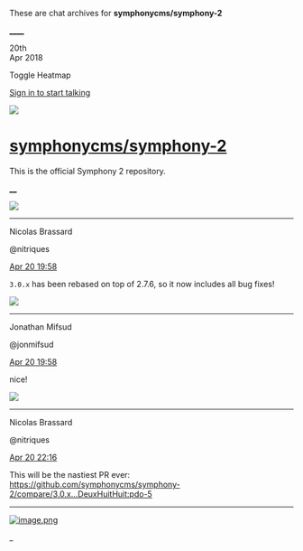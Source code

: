 These are chat archives for **symphonycms/symphony-2**

[__](/symphonycms/symphony-2/archives/2018/04/21)[__](/symphonycms/symphony-2/archives/2018/04/19)

20th  
Apr 2018

Toggle Heatmap

[Sign in to start talking](/login?action=login&button=archive-login)

![](https://avatars-02.gitter.im/group/iv/3/57542c45c43b8c601977197e?s=48)

#  [symphonycms/symphony-2](/symphonycms/symphony-2)

This is the official Symphony 2 repository.

[ __](/orgs/symphonycms/rooms "More symphonycms rooms")

![](https://avatars1.githubusercontent.com/u/771169?v=4&s=30)

____

Nicolas Brassard

@nitriques

[Apr 20
19:58](https://gitter.im/symphonycms/symphony-2?at=5ada46596bbe1d27390a626d)

`3.0.x` has been rebased on top of 2.7.6, so it now includes all bug fixes!

![](https://avatars1.githubusercontent.com/u/859775?v=4&s=30)

____

Jonathan Mifsud

@jonmifsud

[Apr 20
19:58](https://gitter.im/symphonycms/symphony-2?at=5ada4662270d7d3708eb38a2)

nice!

![](https://avatars1.githubusercontent.com/u/771169?v=4&s=30)

____

Nicolas Brassard

@nitriques

[Apr 20
22:16](https://gitter.im/symphonycms/symphony-2?at=5ada66c96d7e07082b17fa47)

This will be the nastiest PR ever:
<https://github.com/symphonycms/symphony-2/compare/3.0.x...DeuxHuitHuit:pdo-5>

____

[![image.png](https://files.gitter.im/symphonycms/symphony-2/NUSJ/thumb/image.png)](https://files.gitter.im/symphonycms/symphony-2/NUSJ/image.png)

_

